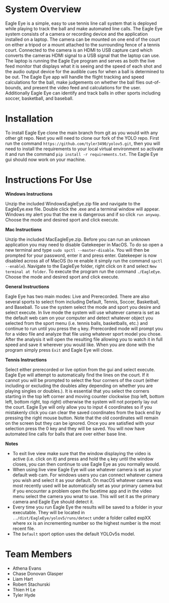 # System Overview
Eagle Eye is a simple, easy to use tennis line call system that is deployed while playing to track the ball and make automated line calls. The Eagle Eye system consists of a camera or recording device and the application installed on a laptop. The camera can be mounted on one end of the court on either a tripod or a mount attached to the surrounding fence of a tennis court. Connected to the camera is an HDMI to USB capture card which converts the cameras HDMI signal to a USB signal that the laptop can use. The laptop is running the Eagle Eye program and serves as both the live feed monitor that displays what it is seeing and the speed of each shot and the audio output device for the audible cues for when a ball is determined to be out. The Eagle Eye app will handle the flight tracking and speed calculations for the ball, make judgements on whether the ball flies out-of-bounds, and present the video feed and calculations for the user. Additionally Eagle Eye can identify and track balls in other sports including soccer, basketball, and baseball. 

# Installation
To install Eagle Eye clone the main branch from git as you would with any other git repo. Next you will need to clone our fork of the YOLO repo. First run the command `https://github.com/tyler3490/yolov5.git`, then you will need to install the requirements 
to your local virtual environment so activate it and run the command `pip install -r requirements.txt`. The Eagle Eye gui should now work on your machine. 

# Instructions For Use

**Windows Instructions**

Unzip the included WindowsEagleEye.zip file and navigate to the EagleEye.exe file. Double click the .exe and a terminal window will appear. Windows my alert you that the exe is dangerous and if so click `run anyway`. Choose the mode and desired sport and click execute. 

**Mac Instructions**

Unzip the included MacEagleEye.zip. Before you can run an unknown application you may need to disable Gatekeeper in MacOS. To do so open a new terminal and type `sudo spctl --master-disable`. You will then be prompted for your password, enter it and press enter. Gatekeeper is now disabled across all of MacOS (to re enable it simply run the command `spctl --enable`). Navigate to the EagleEye folder, right click on it and select `New terminal at folder`. To execute the program run the command `./EagleEye`. Choose the mode and desired sport and click execute.

**General Instructions**

Eagle Eye has two main modes: Live and Prerecorded. There are also several sports to select from including Default, Tennis, Soccer, Basketball, and Baseball. To use the system select the mode and sport you desire and select execute. In live mode the system will use whatever camera is set as the default web cam on your computer and detect whatever object you selected from the sport menu (i.e. tennis balls, basketballs, etc.) and continue to run until you press the `q` key. Prerecorded mode will prompt you for a video file and analyze that file using whatever sport model you chose. After the analysis it will open the resulting file allowing you to watch it in full speed and save it wherever you would like. When you are done with the program simply press `Exit` and Eagle Eye will close. 

**Tennis Instructions**

Select either prerecorded or live option from the gui and select execute. Eagle Eye will attempt to automatically find the lines on the court. If it cannot you will be prompted to select the four corners of the court (either including or excluding the doubles alley depending on whether you are playing singles or doubles.). It is essential that you select the corners starting in the top left corner and moving counter clockwise (top left, bottom left, bottom right, top right) otherwise the system will not porperly lay out the court. Eagle Eye will only allow you to input 4 coordinates so if you mistakenly click you can clear the saved coordinates from the back end by pressing the right mouse button. Note that the old coordinates will remain on the screen but they can be ignored. Once you are satisfied with your selection press the 0 key and they will be saved. You will now have automated line calls for balls that are over either base line. 


**Notes**

- To exit live view make sure that the window displaying the video is active (i.e. click on it) and press and hold the `q` key until the window closes, you can then continue to use Eagle Eye as you normally would.
- When using live view Eagle Eye will use whatever camera is set as your default web cam. For windows users you can connect whatever camera you wish and select it as your default. On macOS whatever camera was most recently used will be automatically set as your primary camera but if you encounter a problem open the facetime app and in the video menu select the camera you wnat to use. This will set it as the primary camera and Eagle Eye should detect it. 
- Every time you run Eagle Eye the results will be saved to a folder in your executable. They will be located in `../dist/EagleEye/yolov5/runs/detect` under a folder called expXX where xx is an incrementing number so the highest number is the most recent file. 
- The `Default` sport option uses the default YOLOv5s model. 

# Team Members
- Athena Evans
- Chase Donovan Glasper
- Liam Hart
- Robert Stachurski
- Thien H Le
- Tyler Hyde
